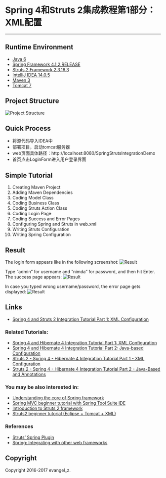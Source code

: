 # Spring 4和Struts 2集成教程第1部分：XML配置
---
## Runtime Environment
 - [Java 6](http://www.oracle.com/technetwork/java/javase/downloads/jdk6downloads-1902814.html)
 - [Spring Framework 4.1.2.RELEASE](http://projects.spring.io/spring-framework)
 - [Struts 2 Framework 2.3.16.3](http://struts.apache.org/download.cgi#struts23163)
 - [IntelliJ IDEA 14.0.5](http://www.jetbrains.com/idea/download/index.html)
 - [Maven 3](http://maven.apache.org/)
 - [Tomcat 7](http://tomcat.apache.org/)

## Project Structure
![Project Structure](http://img.my.csdn.net/uploads/201704/12/1491982717_9230.png)

## Quick Process
* 将源代码导入IDEA中
* 部署项目，启动tomcat服务器
* web页面具体路径：http://localhost:8080/SpringStrutsIntegrationDemo
* 首页点击LoginForm进入用户登录界面

## Simple Tutorial
1. Creating Maven Project
2. Adding Maven Dependencies
3. Coding Model Class
4. Coding Business Class
5. Coding Struts Action Class
6. Coding Login Page
7. Coding Success and Error Pages
8. Configuring Spring and Struts in web.xml
9. Writing Struts Configuration
10. Writing Spring Configuration

## Result
The login form appears like in the following screenshot:
![Result](http://www.codejava.net/images/articles/frameworks/spring/spring-struts-xml/Login_Form.png)

Type “admin” for username and “nimda” for password, and then hit Enter. The success page appears:
![Result](http://www.codejava.net/images/articles/frameworks/spring/spring-struts-xml/Login_Success.png)

In case you typed wrong username/password, the error page gets displayed:
![Result](http://www.codejava.net/images/articles/frameworks/spring/spring-struts-xml/Login_Error.png)

## Links
- [Spring 4 and Struts 2 Integration Tutorial Part 1: XML Configuration](http://www.codejava.net/frameworks/spring/spring-4-and-struts-2-integration-tutorial-part-1-xml-configuration)

### Related Tutorials:
- [Spring 4 and Hibernate 4 Integration Tutorial Part 1: XML Configuration](http://www.codejava.net/frameworks/spring/spring-4-and-hibernate-4-integration-tutorial-part-1-xml-configuration)
- [Spring 4 and Hibernate 4 Integration Tutorial Part 2: Java-based Configuration](http://www.codejava.net/frameworks/spring/spring-4-and-hibernate-4-integration-tutorial-part-2-java-based-configuration)
- [Struts 2 - Spring 4 - Hibernate 4 Integration Tutorial Part 1 - XML Configuration](http://www.codejava.net/frameworks/struts/struts-2-spring-4-hibernate-4-integration-tutorial-part-1-xml-configuration)
- [Struts 2 - Spring 4 - Hibernate 4 Integration Tutorial Part 2 - Java-Based and Annotations](http://www.codejava.net/frameworks/struts/struts-spring-hibernate-integration-tutorial-part-2-java-based-and-annotations)

### You may be also interested in:
- [Understanding the core of Spring framework](http://www.codejava.net/frameworks/spring/understanding-the-core-of-spring-framework)
- [Spring MVC beginner tutorial with Spring Tool Suite IDE](http://www.codejava.net/frameworks/spring/spring-mvc-beginner-tutorial-with-spring-tool-suite-ide)
- [Introduction to Struts 2 framework](http://www.codejava.net/frameworks/struts/introduction-to-struts-2-framework)
- [Struts2 beginner tutorial (Eclipse + Tomcat + XML)](http://www.codejava.net/frameworks/struts/struts2-beginner-tutorial-eclipse-tomcat-xml)

### References
- [Struts’ Spring Plugin](https://struts.apache.org/release/2.3.x/docs/spring-plugin.html)
- [Spring: Integrating with other web frameworks](http://docs.spring.io/spring-framework/docs/current/spring-framework-reference/html/web-integration.html)

## Copyright
Copyright 2016-2017 evangel_z.
